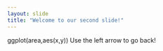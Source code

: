 ```yaml
---
layout: slide
title: "Welcome to our second slide!"
---
```

ggplot(area,aes(x,y))
Use the left arrow to go back!
